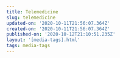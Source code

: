 ```yaml
---
title: Telemedicine
slug: telemedicine
updated-on: '2020-10-11T21:56:07.364Z'
created-on: '2020-10-11T21:56:07.364Z'
published-on: '2020-10-12T21:10:51.235Z'
layout: '[media-tags].html'
tags: media-tags
---
```




